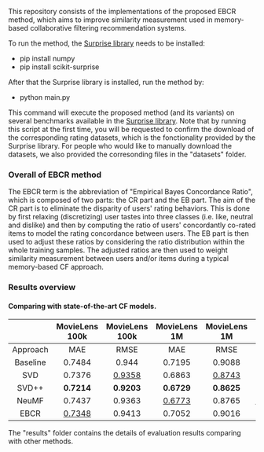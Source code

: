 This repository consists of the implementations of the proposed EBCR method, which aims to improve similarity measurement used in memory-based collaborative filtering recommendation systems.

To run the method, the [Surprise library](http://surpriselib.com/) needs to be installed:
  -	pip install numpy
  -	pip install scikit-surprise

After that the Surprise library is installed, run the method by:
  -	python main.py

This command will execute the proposed method (and its variants) on several benchmarks available in the [Surprise library](http://surpriselib.com/). Note that by running this script at the first time, you will be requested to confirm the download of the corresponding rating datasets, which is the fonctionality provided by the Surprise library. For people who would like to manually download the datasets, we also provided the corresonding files in the "datasets" folder.

### Overall of EBCR method

The EBCR term is the abbreviation of "Empirical Bayes Concordance Ratio", which is composed of two parts: the CR part and the EB part. The aim of the CR part is to eliminate the disparity of users' rating behaviors. This is done by first relaxing (discretizing) user tastes into three classes (i.e. like, neutral and dislike) and then by computing the ratio of users' concordantly co-rated items to model the rating concordance between users. The EB part is then used to adjust these ratios by considering the ratio distribution within the whole training samples. The adjusted ratios are then used to weight similarity measurement between users and/or items during a typical memory-based CF approach.

### Results overview

#### Comparing with state-of-the-art CF models.

|          | MovieLens 100k | MovieLens 100k | MovieLens 1M | MovieLens 1M | Jester | Jester |
|:--------:|:--------------:|:--------------:|:------------:|:------------:|:------:|:------:|
| Approach |       MAE      |      RMSE      |      MAE     |     RMSE     |   MAE  |  RMSE  |
| Baseline |     0.7484     |      0.944     |    0.7195    |    0.9088    | 3.3982 | 4.3134 |
|    SVD   |     0.7376     |     <ins>0.9358</ins>     |    0.6863    |    <ins>0.8743</ins>    | 3.3713 | 4.5004 |
|   SVD++  |     **0.7214**     |     **0.9203**     |    **0.6729**    |    **0.8625**    | 3.6209 | 4.9042 |
|   NeuMF  |     0.7437     |     0.9363     |    <ins>0.6773</ins>    |    0.8765    | <ins>3.0375</ins> | <ins>4.1376</ins> |
|   EBCR   |     <ins>0.7348</ins>     |     0.9413     |    0.7052    |    0.9016    | **3.0158** | **4.1008** |

The "results" folder contains the details of evaluation results comparing with other methods.
